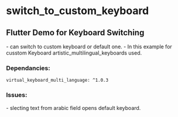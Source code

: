 # switch_to_custom_keyboard

<h2>Flutter Demo for Keyboard Switching</h2>
- can switch to custom keyboard or default one.
- In this example for cusstom Keyboard artistic_multilingual_keyboards used.

<h3>Dependancies:</h3>

```
virtual_keyboard_multi_language: ^1.0.3
```

<h3>Issues:</h3>
- slecting text from arabic field opens default keyboard.